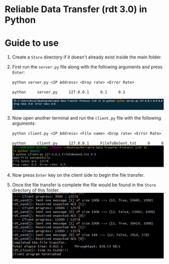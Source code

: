 # Reliable Data Transfer (rdt 3.0) in Python

# Guide to use
1. Create a `Store` directory if it doesn't already exist inside the main folder.
1. First run the `server.py` file along with the following arguments and press `Enter`:

    `python server.py <IP Address> <Drop rate> <Error Rate>`

    `python     server.py     127.0.0.1     0.1     0.1`

    ![server.png](Screenshots/Server.png)

2. Now open another terminal and run the `client.py` file with the following arguments:

    `python client.py <IP Address> <File name> <Drop rate> <Error Rate>`

    `python     client.py     127.0.0.1     FileToBeSent.txt     0     0`
    ![client.png](Screenshots/Client.png)

3. Now press `Enter` key on the client side to begin the file transfer.
4. Once the file transfer is complete the file would be found in the `Store` directory of this folder.
    ![Transfer Complete](Screenshots/Transfer%20Complete.png)
